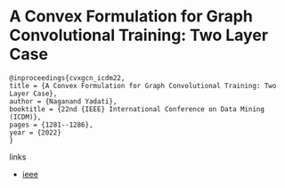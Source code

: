 # A Convex Formulation for Graph Convolutional Training: Two Layer Case

```
@inproceedings{cvxgcn_icdm22,
title = {A Convex Formulation for Graph Convolutional Training: Two Layer Case},
author = {Naganand Yadati},
booktitle = {22nd {IEEE} International Conference on Data Mining (ICDM)},
pages = {1281--1286},
year = {2022}
}
```

links
- [ieee](https://doi.org/10.1109/ICDM54844.2022.00168)
